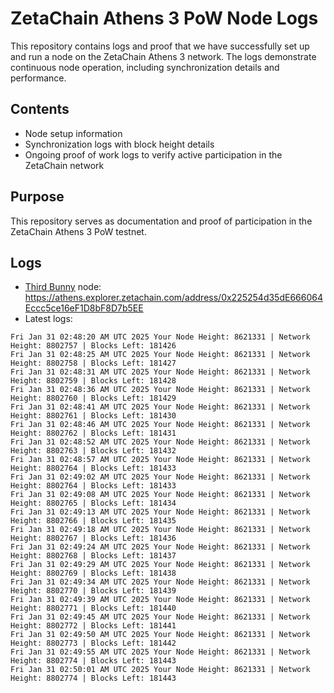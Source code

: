 # ZetaChain Athens 3 PoW Node Logs
This repository contains logs and proof that we have successfully set up and run a node on the ZetaChain Athens 3 network. The logs demonstrate continuous node operation, including synchronization details and performance.

## Contents
- Node setup information
- Synchronization logs with block height details
- Ongoing proof of work logs to verify active participation in the ZetaChain network

## Purpose
This repository serves as documentation and proof of participation in the ZetaChain Athens 3 PoW testnet.

## Logs

- [Third Bunny](https://thirdbunny.xyz/) node: https://athens.explorer.zetachain.com/address/0x225254d35dE666064Eccc5ce16eF1D8bF8D7b5EE
- Latest logs:
```
Fri Jan 31 02:48:20 AM UTC 2025 Your Node Height: 8621331 | Network Height: 8802757 | Blocks Left: 181426
Fri Jan 31 02:48:25 AM UTC 2025 Your Node Height: 8621331 | Network Height: 8802758 | Blocks Left: 181427
Fri Jan 31 02:48:31 AM UTC 2025 Your Node Height: 8621331 | Network Height: 8802759 | Blocks Left: 181428
Fri Jan 31 02:48:36 AM UTC 2025 Your Node Height: 8621331 | Network Height: 8802760 | Blocks Left: 181429
Fri Jan 31 02:48:41 AM UTC 2025 Your Node Height: 8621331 | Network Height: 8802761 | Blocks Left: 181430
Fri Jan 31 02:48:46 AM UTC 2025 Your Node Height: 8621331 | Network Height: 8802762 | Blocks Left: 181431
Fri Jan 31 02:48:52 AM UTC 2025 Your Node Height: 8621331 | Network Height: 8802763 | Blocks Left: 181432
Fri Jan 31 02:48:57 AM UTC 2025 Your Node Height: 8621331 | Network Height: 8802764 | Blocks Left: 181433
Fri Jan 31 02:49:02 AM UTC 2025 Your Node Height: 8621331 | Network Height: 8802764 | Blocks Left: 181433
Fri Jan 31 02:49:08 AM UTC 2025 Your Node Height: 8621331 | Network Height: 8802765 | Blocks Left: 181434
Fri Jan 31 02:49:13 AM UTC 2025 Your Node Height: 8621331 | Network Height: 8802766 | Blocks Left: 181435
Fri Jan 31 02:49:18 AM UTC 2025 Your Node Height: 8621331 | Network Height: 8802767 | Blocks Left: 181436
Fri Jan 31 02:49:24 AM UTC 2025 Your Node Height: 8621331 | Network Height: 8802768 | Blocks Left: 181437
Fri Jan 31 02:49:29 AM UTC 2025 Your Node Height: 8621331 | Network Height: 8802769 | Blocks Left: 181438
Fri Jan 31 02:49:34 AM UTC 2025 Your Node Height: 8621331 | Network Height: 8802770 | Blocks Left: 181439
Fri Jan 31 02:49:39 AM UTC 2025 Your Node Height: 8621331 | Network Height: 8802771 | Blocks Left: 181440
Fri Jan 31 02:49:45 AM UTC 2025 Your Node Height: 8621331 | Network Height: 8802772 | Blocks Left: 181441
Fri Jan 31 02:49:50 AM UTC 2025 Your Node Height: 8621331 | Network Height: 8802773 | Blocks Left: 181442
Fri Jan 31 02:49:55 AM UTC 2025 Your Node Height: 8621331 | Network Height: 8802774 | Blocks Left: 181443
Fri Jan 31 02:50:01 AM UTC 2025 Your Node Height: 8621331 | Network Height: 8802774 | Blocks Left: 181443
```

